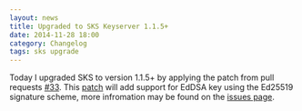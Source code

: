 ```yaml
---
layout: news
title: Upgraded to SKS Keyserver 1.1.5+
date: 2014-11-28 18:00
category: Changelog
tags: sks upgrade
---
```


Today I upgraded SKS to version 1.1.5+ by applying the patch from pull requests [#33](https://bitbucket.org/skskeyserver/sks-keyserver/pull-request/33/add-support-for-eddsa-key-using-ed25519/diff). This [patch](https://bitbucket.org/kristianf/sks-keyserver/commits/40280f59d0f503da1326972757168aa42335573f/raw/) will add support for EdDSA key using the Ed25519 signature scheme, more infromation may be found on the [issues page](https://bitbucket.org/skskeyserver/sks-keyserver/issue/31/support-for-eddsa).
